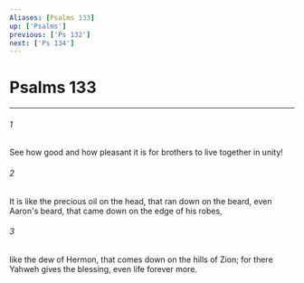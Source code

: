 ```yaml
---
Aliases: [Psalms 133]
up: ['Psalms']
previous: ['Ps 132']
next: ['Ps 134']
---
```

# Psalms 133
***





###### 1 

See how good and how pleasant it is for brothers to live together in unity! 



###### 2 

It is like the precious oil on the head, that ran down on the beard, even Aaron's beard, that came down on the edge of his robes, 



###### 3 

like the dew of Hermon, that comes down on the hills of Zion; for there Yahweh gives the blessing, even life forever more.
